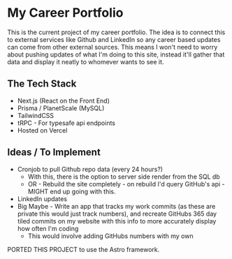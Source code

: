 # My Career Portfolio

This is the current project of my career portfolio. The idea is to connect this to external services like Github and LinkedIn so any career based updates can come from other external sources. This means I won't need to worry about pushing updates of what I'm doing to this site, instead it'll gather that data and display it neatly to whomever wants to see it.

## The Tech Stack

- Next.js (React on the Front End)
- Prisma / PlanetScale (MySQL)
- TailwindCSS
- tRPC - For typesafe api endpoints
- Hosted on Vercel

## Ideas / To Implement

- Cronjob to pull Github repo data (every 24 hours?)
  - With this, there is the option to server side render from the SQL db
  - OR - Rebuild the site completely - on rebuild I'd query GitHub's api - MIGHT end up going with this.
- LinkedIn updates
- Big Maybe - Write an app that tracks my work commits (as these are private this would just track numbers), and recreate GitHubs 365 day tiled commits on my website with this info to more accurately display how often I'm coding
  - This would involve adding GitHubs numbers with my own

PORTED THIS PROJECT to use the Astro framework.
